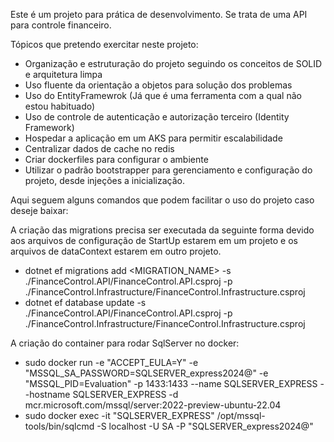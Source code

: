 Este é um projeto para prática de desenvolvimento.
Se trata de uma API para controle financeiro.

Tópicos que pretendo exercitar neste projeto:
- Organização e estruturação do projeto seguindo os conceitos de SOLID e arquitetura limpa
- Uso fluente da orientação a objetos para solução dos problemas
- Uso do EntityFramewrok (Já que é uma ferramenta com a qual não estou habituado)
- Uso de controle de autenticação e autorização terceiro (Identity Framework)
- Hospedar a aplicação em um AKS para permitir escalabilidade
- Centralizar dados de cache no redis
- Criar dockerfiles para configurar o ambiente
- Utilizar o padrão bootstrapper para gerenciamento e configuração do projeto, desde injeções a inicialização.

Aqui seguem alguns comandos que podem facilitar o uso do projeto caso deseje baixar:

A criação das migrations precisa ser executada da seguinte forma devido aos arquivos de configuração de StartUp estarem em um projeto e os arquivos de dataContext estarem em outro projeto.
- dotnet ef migrations add <MIGRATION_NAME> -s ./FinanceControl.API/FinanceControl.API.csproj -p ./FinanceControl.Infrastructure/FinanceControl.Infrastructure.csproj
- dotnet ef database update -s ./FinanceControl.API/FinanceControl.API.csproj -p ./FinanceControl.Infrastructure/FinanceControl.Infrastructure.csproj

A criação do container para rodar SqlServer no docker:
- sudo docker run -e "ACCEPT_EULA=Y" -e "MSSQL_SA_PASSWORD=SQLSERVER_express2024@" -e "MSSQL_PID=Evaluation" -p 1433:1433  --name SQLSERVER_EXPRESS --hostname SQLSERVER_EXPRESS -d mcr.microsoft.com/mssql/server:2022-preview-ubuntu-22.04
- sudo docker exec -it "SQLSERVER_EXPRESS" /opt/mssql-tools/bin/sqlcmd -S localhost -U SA -P "SQLSERVER_express2024@"
